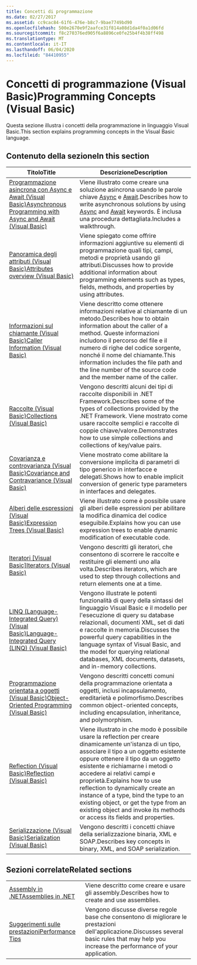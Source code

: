 ```yaml
---
title: Concetti di programmazione
ms.date: 02/27/2017
ms.assetid: cc9cac84-61f6-476e-b8c7-9bae7749bd90
ms.openlocfilehash: 500e2670e9f2aafce31f814a08d1da4f0a1d06fd
ms.sourcegitcommit: f8c270376ed905f6a8896ce0fe25b4f4b38ff498
ms.translationtype: MT
ms.contentlocale: it-IT
ms.lasthandoff: 06/04/2020
ms.locfileid: "84410955"
---
```

# <a name="programming-concepts-visual-basic"></a><span data-ttu-id="c0a8a-102">Concetti di programmazione (Visual Basic)</span><span class="sxs-lookup"><span data-stu-id="c0a8a-102">Programming Concepts (Visual Basic)</span></span>

<span data-ttu-id="c0a8a-103">Questa sezione illustra i concetti della programmazione in linguaggio Visual Basic.</span><span class="sxs-lookup"><span data-stu-id="c0a8a-103">This section explains programming concepts in the Visual Basic language.</span></span>

## <a name="in-this-section"></a><span data-ttu-id="c0a8a-104">Contenuto della sezione</span><span class="sxs-lookup"><span data-stu-id="c0a8a-104">In this section</span></span>

|<span data-ttu-id="c0a8a-105">Titolo</span><span class="sxs-lookup"><span data-stu-id="c0a8a-105">Title</span></span>|<span data-ttu-id="c0a8a-106">Descrizione</span><span class="sxs-lookup"><span data-stu-id="c0a8a-106">Description</span></span>|
|-----------|-----------------|
|[<span data-ttu-id="c0a8a-107">Programmazione asincrona con Async e Await (Visual Basic)</span><span class="sxs-lookup"><span data-stu-id="c0a8a-107">Asynchronous Programming with Async and Await (Visual Basic)</span></span>](async/index.md)|<span data-ttu-id="c0a8a-108">Viene illustrato come creare una soluzione asincrona usando le parole chiave [Async](../../language-reference/modifiers/async.md) e [Await](../../language-reference/operators/await-operator.md).</span><span class="sxs-lookup"><span data-stu-id="c0a8a-108">Describes how to write asynchronous solutions by using [Async](../../language-reference/modifiers/async.md) and [Await](../../language-reference/operators/await-operator.md) keywords.</span></span> <span data-ttu-id="c0a8a-109">È inclusa una procedura dettagliata.</span><span class="sxs-lookup"><span data-stu-id="c0a8a-109">Includes a walkthrough.</span></span>|
|[<span data-ttu-id="c0a8a-110">Panoramica degli attributi (Visual Basic)</span><span class="sxs-lookup"><span data-stu-id="c0a8a-110">Attributes overview (Visual Basic)</span></span>](attributes/index.md)|<span data-ttu-id="c0a8a-111">Viene spiegato come offrire informazioni aggiuntive su elementi di programmazione quali tipi, campi, metodi e proprietà usando gli attributi.</span><span class="sxs-lookup"><span data-stu-id="c0a8a-111">Discusses how to provide additional information about programming elements such as types, fields, methods, and properties by using attributes.</span></span>|
|[<span data-ttu-id="c0a8a-112">Informazioni sul chiamante (Visual Basic)</span><span class="sxs-lookup"><span data-stu-id="c0a8a-112">Caller Information (Visual Basic)</span></span>](caller-information.md)|<span data-ttu-id="c0a8a-113">Viene descritto come ottenere informazioni relative al chiamante di un metodo.</span><span class="sxs-lookup"><span data-stu-id="c0a8a-113">Describes how to obtain information about the caller of a method.</span></span> <span data-ttu-id="c0a8a-114">Queste informazioni includono il percorso del file e il numero di righe del codice sorgente, nonché il nome del chiamante.</span><span class="sxs-lookup"><span data-stu-id="c0a8a-114">This information includes the file path and the line number of the source code and the member name of the caller.</span></span>|
|[<span data-ttu-id="c0a8a-115">Raccolte (Visual Basic)</span><span class="sxs-lookup"><span data-stu-id="c0a8a-115">Collections (Visual Basic)</span></span>](collections.md)|<span data-ttu-id="c0a8a-116">Vengono descritti alcuni dei tipi di raccolte disponibili in .NET Framework.</span><span class="sxs-lookup"><span data-stu-id="c0a8a-116">Describes some of the types of collections provided by the .NET Framework.</span></span> <span data-ttu-id="c0a8a-117">Viene mostrato come usare raccolte semplici e raccolte di coppie chiave/valore.</span><span class="sxs-lookup"><span data-stu-id="c0a8a-117">Demonstrates how to use simple collections and collections of key/value pairs.</span></span>|
|[<span data-ttu-id="c0a8a-118">Covarianza e controvarianza (Visual Basic)</span><span class="sxs-lookup"><span data-stu-id="c0a8a-118">Covariance and Contravariance (Visual Basic)</span></span>](covariance-contravariance/index.md)|<span data-ttu-id="c0a8a-119">Viene mostrato come abilitare la conversione implicita di parametri di tipo generico in interfacce e delegati.</span><span class="sxs-lookup"><span data-stu-id="c0a8a-119">Shows how to enable implicit conversion of generic type parameters in interfaces and delegates.</span></span>|
|[<span data-ttu-id="c0a8a-120">Alberi delle espressioni (Visual Basic)</span><span class="sxs-lookup"><span data-stu-id="c0a8a-120">Expression Trees (Visual Basic)</span></span>](expression-trees/index.md)|<span data-ttu-id="c0a8a-121">Viene illustrato come è possibile usare gli alberi delle espressioni per abilitare la modifica dinamica del codice eseguibile.</span><span class="sxs-lookup"><span data-stu-id="c0a8a-121">Explains how you can use expression trees to enable dynamic modification of executable code.</span></span>|
|<span data-ttu-id="c0a8a-122">[Iteratori [Visual Basic]](iterators.md)</span><span class="sxs-lookup"><span data-stu-id="c0a8a-122">[Iterators (Visual Basic)](iterators.md)</span></span>|<span data-ttu-id="c0a8a-123">Vengono descritti gli iteratori, che consentono di scorrere le raccolte e restituire gli elementi uno alla volta.</span><span class="sxs-lookup"><span data-stu-id="c0a8a-123">Describes iterators, which are used to step through collections and return elements one at a time.</span></span>|
|[<span data-ttu-id="c0a8a-124">LINQ (Language-Integrated Query) (Visual Basic)</span><span class="sxs-lookup"><span data-stu-id="c0a8a-124">Language-Integrated Query (LINQ) (Visual Basic)</span></span>](linq/index.md)|<span data-ttu-id="c0a8a-125">Vengono illustrate le potenti funzionalità di query della sintassi del linguaggio Visual Basic e il modello per l'esecuzione di query su database relazionali, documenti XML, set di dati e raccolte in memoria.</span><span class="sxs-lookup"><span data-stu-id="c0a8a-125">Discusses the powerful query capabilities in the language syntax of Visual Basic, and the model for querying relational databases, XML documents, datasets, and in-memory collections.</span></span>|
|[<span data-ttu-id="c0a8a-126">Programmazione orientata a oggetti (Visual Basic)</span><span class="sxs-lookup"><span data-stu-id="c0a8a-126">Object-Oriented Programming (Visual Basic)</span></span>](object-oriented-programming.md)|<span data-ttu-id="c0a8a-127">Vengono descritti concetti comuni della programmazione orientata a oggetti, inclusi incapsulamento, ereditarietà e polimorfismo.</span><span class="sxs-lookup"><span data-stu-id="c0a8a-127">Describes common object-oriented concepts, including encapsulation, inheritance, and polymorphism.</span></span>|
|[<span data-ttu-id="c0a8a-128">Reflection (Visual Basic)</span><span class="sxs-lookup"><span data-stu-id="c0a8a-128">Reflection (Visual Basic)</span></span>](reflection.md)|<span data-ttu-id="c0a8a-129">Viene illustrato in che modo è possibile usare la reflection per creare dinamicamente un'istanza di un tipo, associare il tipo a un oggetto esistente oppure ottenere il tipo da un oggetto esistente e richiamarne i metodi o accedere ai relativi campi e proprietà.</span><span class="sxs-lookup"><span data-stu-id="c0a8a-129">Explains how to use reflection to dynamically create an instance of a type, bind the type to an existing object, or get the type from an existing object and invoke its methods or access its fields and properties.</span></span>|
|[<span data-ttu-id="c0a8a-130">Serializzazione (Visual Basic)</span><span class="sxs-lookup"><span data-stu-id="c0a8a-130">Serialization (Visual Basic)</span></span>](serialization/index.md)|<span data-ttu-id="c0a8a-131">Vengono descritti i concetti chiave della serializzazione binaria, XML e SOAP.</span><span class="sxs-lookup"><span data-stu-id="c0a8a-131">Describes key concepts in binary, XML, and SOAP serialization.</span></span>|

## <a name="related-sections"></a><span data-ttu-id="c0a8a-132">Sezioni correlate</span><span class="sxs-lookup"><span data-stu-id="c0a8a-132">Related sections</span></span>

|||
|---|---|
|[<span data-ttu-id="c0a8a-133">Assembly in .NET</span><span class="sxs-lookup"><span data-stu-id="c0a8a-133">Assemblies in .NET</span></span>](../../../standard/assembly/index.md)|<span data-ttu-id="c0a8a-134">Viene descritto come creare e usare gli assembly.</span><span class="sxs-lookup"><span data-stu-id="c0a8a-134">Describes how to create and use assemblies.</span></span>|
|[<span data-ttu-id="c0a8a-135">Suggerimenti sulle prestazioni</span><span class="sxs-lookup"><span data-stu-id="c0a8a-135">Performance Tips</span></span>](../../../framework/performance/performance-tips.md) | <span data-ttu-id="c0a8a-136">Vengono discusse diverse regole base che consentono di migliorare le prestazioni dell'applicazione.</span><span class="sxs-lookup"><span data-stu-id="c0a8a-136">Discusses several basic rules that may help you increase the performance of your application.</span></span>|
